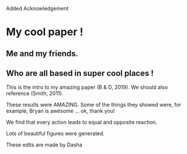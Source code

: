 Added Acknowledgement

# My cool paper !
## Me and my friends.
## Who are all based in super cool places !

This is the intro to my amazing paper (B & D, 2019).
We should also reference (Smith, 2011).

These results were AMAZING.
Some of the things they showed were, for example, Bryan is awesome ... ok, thank you!

We find that every action leads to equal and opposite reaction.

Lots of beautiful figures were generated.

These edits are made by Dasha
